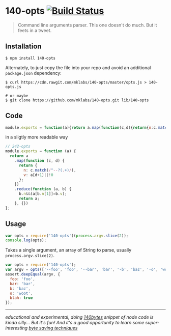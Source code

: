 # 140-opts [![Build Status](https://travis-ci.org/mklabs/140-opts.svg?branch=master)](https://travis-ci.org/mklabs/140-opts)

> Command line arguments parser. This one doesn't do much. But it feets in a tweet.


## Installation

    $ npm install 140-opts

Alternately, to just copy the file into your repo and avoid an additional `package.json` dependency:

    $ curl https://cdn.rawgit.com/mklabs/140-opts/master/opts.js > 140-opts.js

    # or maybe
    $ git clone https://github.com/mklabs/140-opts.git lib/140-opts

## Code

```js
module.exports = function(a){return a.map(function(c,d){return{n:c.match(/^--?(.+)/),v:a[d+1]||!0}}).reduce(function(a,b){b.n&&(a[b.n[1]]=b.v);return a},{})}
```

in a sligtly more readable way

```js
// 242-opts
module.exports = function (a) {
  return a
    .map(function (c, d) {
      return {
        n: c.match(/^--?(.+)/),
        v: a[d+1]||!0
      };
    })
    .reduce(function (a, b) {
      b.n&&(a[b.n[1]]=b.v);
      return a;
    }, {})
};
```

## Usage

```js
var opts = require('140-opts')(process.argv.slice(2));
console.log(opts);
```

Takes a single argument, an array of String to parse, usually `process.argv.slice(2)`.

```js
var opts = require('140-opts');
var argv = opts(['--foo', 'foo', '--bar', 'bar', '-b', 'baz', '-o', 'woot', '--blah']);
assert.deepEqual(argv, {
  foo: 'foo',
  bar: 'bar',
  b: 'baz',
  o: 'woot',
  blah: true
});
```

---

*educational and experimental, doing [140bytes] snippet of node code
is kinda silly... But it's fun! And it's a good opportunity to learn some
super-interesting [byte saving techniques](https://github.com/jed/140bytes/wiki/Byte-saving-techniques)*

[140bytes]: http://140byt.es/
